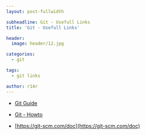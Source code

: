 ```yaml
---
layout: post-fullwidth

subheadline: Git - Usefull Links
title: 'Git - Usefull Links'

header:
  image: header/12.jpg

categories:
  - git

tags:
  - git links

author: r14r
---
```


* [Git Guide](http://rogerdudler.github.io/git-guide/)

* [Git - Howto](https://githowto.com/)

* [https://git-scm.com/doc](https://git-scm.com/doc)
